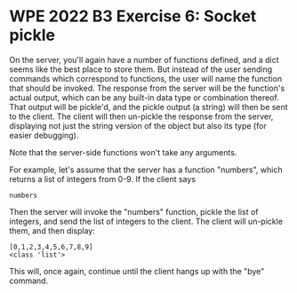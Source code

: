 # WPE 2022 B3 Exercise 6: Socket pickle

On the server, you'll again have a number of functions defined, and a dict seems like the best place to store them. 
But instead of the user sending commands which correspond to functions, the user will name the function that should 
be invoked. The response from the server will be the function's actual output, which can be any built-in data type 
or combination thereof. That output will be pickle'd, and the pickle output (a string) will then be sent to the client.  The client will then un-pickle the response from the server, displaying not just the string version of the object but also its type (for easier debugging).

Note that the server-side functions won't take any arguments. 

For example, let's assume that the server has a function "numbers", which returns a list of integers from 0-9.
If the client says 

    numbers

Then the server will invoke the "numbers" function, pickle the list of integers, and send the list of integers to the client.  The client will un-pickle them, and then display: 

    [0,1,2,3,4,5,6,7,8,9]
    <class 'list'>

This will, once again, continue until the client hangs up with the "bye" command.
